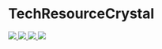 # TechResourceCrystal
[![](http://cf.way2muchnoise.eu/title/techresources-crystal.svg) ![](http://cf.way2muchnoise.eu/techresources-crystal.svg) ![](https://cf.way2muchnoise.eu/packs/techresources-crystal.svg) ![](http://cf.way2muchnoise.eu/versions/techresources-crystal.svg)](https://www.curseforge.com/minecraft/mc-mods/techresources-crystal)
